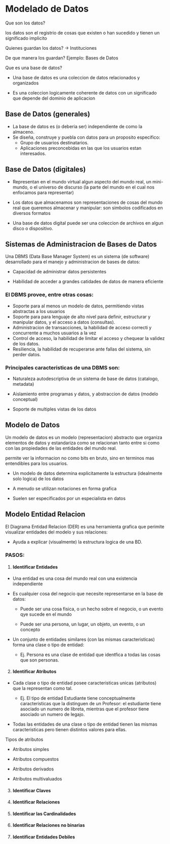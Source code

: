 # Modelado de Datos

Que son los datos?

los datos son el registrio de cosas que existen o han sucedido y tienen un significado implicito

Quienes guardan los datos?
-> Instituciones

De que manera los guardan?
Ejemplo: Bases de Datos

Que es una base de datos?

- Una base de datos es una coleccion de datos relacionados y organizados

- Es una coleccion logicamente coherente de datos con un significado que depende del dominio de aplicacion

## Base de Datos (generales)

- La base de datos es (o deberia ser) independiente de como la almaceno.
- Se diseña, construye y puebla con datos para un proposito especifico:
  - Grupo de usuarios destinatarios.
  - Aplicaciones preconcebidas en las que los usuarios estan interesados.

## Base de Datos (digitales)

- Representan en el mundo virtual algun aspecto del mundo real, un mini-mundo, o el universo de discurso (la parte del mundo en el cual nos enfocamos para representar)

- Los datos que almacenamos son representaciones de cosas del mundo real que queremos almacenar y manipular: son simbolos codificados en diversos formatos

- Una base de datos digital puede ser una coleccion de archivos en algun disco o dispositivo.

## Sistemas de Administracion de Bases de Datos

Una DBMS (Data Base Manager System) es un sistema (de software) desarrollado para el manejo y administracion de bases de datos:

- Capacidad de administrar datos persistentes

- Habilidad de acceder a grandes catidades de datos de manera eficiente

### El DBMS provee, entre otras cosas:

- Soporte para al menos un modelo de datos, permitiendo vistas abstractas a los usuarios
- Soporte para para lenguaje de alto nivel para definir, estructurar y manipular datos, y el acceso a datos (consultas).
- Administracion de transacciones, la habilidad de acceso correcti y concurrente a muchos usuarios a la vez
- Control de acceso, la habilidad de limitar el acceso y chequear la validez de los datos.
- Resiliencia, la habilidad de recuperarse ante fallas del sistema, sin perder datos.

### Principales caracteristicas de una DBMS son:

- Naturaleza autodescriptiva de un sistema de base de datos (catalogo, metadata)

- Aislamiento entre programas y datos, y abstraccion de datos (modelo conceptual)

- Soporte de multiples vistas de los datos

## Modelo de Datos

Un modelo de datos es un modelo (representacion) abstracto que organiza elementos de datos y estandariza como se relacionan tanto entre si como con las propiedades de las entidades del mundo real.

permite ver la informacion no como bits en bruto, sino en terminos mas entendibles para los usuarios.

- Un modelo de datos determina explicitamente la estructura (idealmente solo logica) de los datos

- A menudo se utilizan notaciones en forma grafica

- Suelen ser especificados por un especialista en datos

## Modelo Entidad Relacion

El Diagrama Entidad Relacion (DER) es una herramienta grafica que perimite visualizar entidades del modelo y sus relaciones:

- Ayuda a explicar (visualmente) la estructura logica de una BD.

### PASOS:

1. #### Identificar Entidades

- Una entidad es una cosa del mundo real con una existencia independiente

- Es cualquier cosa del negocio que necesite representarse en la base de datos:

  - Puede ser una cosa fisica, o un hecho sobre el negocio, o un evento qye sucede en el mundo

  - Puede ser una persona, un lugar, un objeto, un evento, o un concepto

- Un conjunto de entidades similares (con las mismas caracteristicas) forma una clase o tipo de entidad:
  - Ej. Persona es una clase de entidad que identfica a todas las cosas que son personas.

2. #### Identificar Atributos

- Cada clase o tipo de entidad posee caracteristicas unicas (atributos) que la representan como tal.

  - Ej. El tipo de entidad Estudiante tiene conceptualmente caracteristicas que la distinguen de un Profesor: el estudiante tiene asociado un numero de libreta, mientras que el profesor tiene asociado un numero de legajo.

- Todas las entidades de una clase o tipo de entidad tienen las mismas caracteristicas pero tienen distintos valores para ellas.

Tipos de atributos

- Atributos simples

- Atributos compuestos

- Atributos derivados

- Atributos multivaluados

3. #### Identificar Claves

4. #### Identificar Relaciones

5. #### Identificar las Cardinalidades

6. #### Identificar Relaciones no binarias

7. #### Identificar Entidades Debiles
